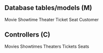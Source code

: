 ## Database tables/models (M)

Movie
Showtime
Theater
Ticket
Seat
Customer

## Controllers (C)

Movies
Showtimes
Theaters
Tickets
Seats
